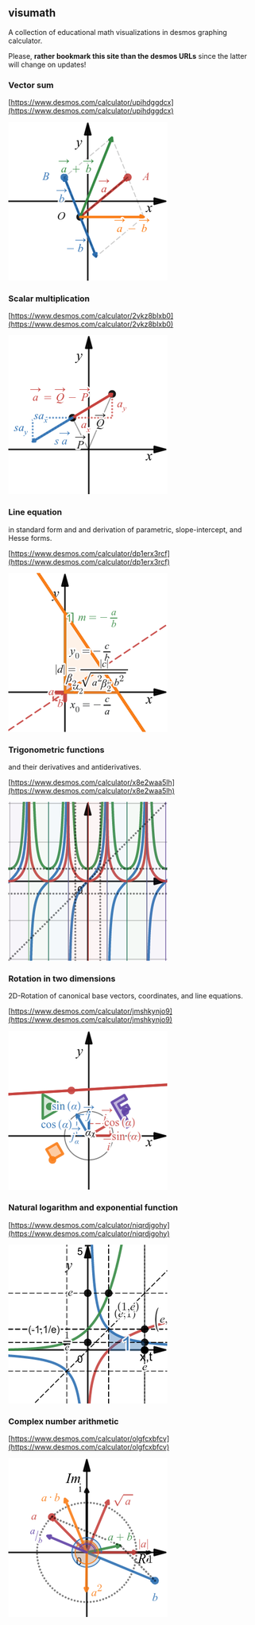 ## visumath
A collection of educational math visualizations in desmos graphing calculator.

Please, **rather bookmark this site than the desmos URLs** since the latter will change on updates!

### Vector sum

[https://www.desmos.com/calculator/upihdggdcx](https://www.desmos.com/calculator/upihdggdcx)

![vector sum](img/vector_sum.png)

### Scalar multiplication

[https://www.desmos.com/calculator/2vkz8blxb0](https://www.desmos.com/calculator/2vkz8blxb0)

![scalar multiplication](img/scalar_mult.png)

### Line equation
in standard form and and derivation of parametric, slope-intercept, and Hesse forms.
  
[https://www.desmos.com/calculator/dp1erx3rcf](https://www.desmos.com/calculator/dp1erx3rcf)
  
![line equation standard form](img/line_standard_form.png)

### Trigonometric functions

and their derivatives and antiderivatives.

[https://www.desmos.com/calculator/x8e2waa5lh](https://www.desmos.com/calculator/x8e2waa5lh)

![trig-functions](img/trig_fnctns.png)

### Rotation in two dimensions

2D-Rotation of canonical base vectors, coordinates, and line equations.

[https://www.desmos.com/calculator/jmshkynjo9](https://www.desmos.com/calculator/jmshkynjo9)

![rotation 2D](img/rotation_2D.png)

### Natural logarithm and exponential function

[https://www.desmos.com/calculator/niqrdjgohy](https://www.desmos.com/calculator/niqrdjgohy)

![ln, exp](img/ln_exp.png)

### Complex number arithmetic

[https://www.desmos.com/calculator/olgfcxbfcv](https://www.desmos.com/calculator/olgfcxbfcv)

![complex numbers](img/complex.png)
